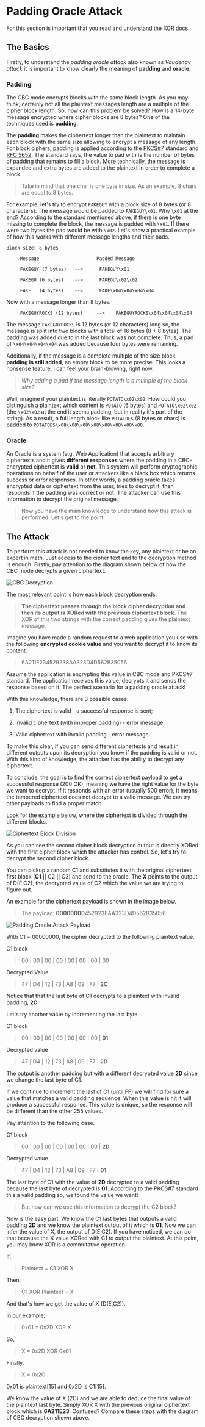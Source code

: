 # Padding Oracle Attack

For this section is important that you read and understand the [XOR docs](/docs/xor). 


## The Basics

Firstly, to understand the _padding oracle attack_ also known as _Vaudenay attack_ it is important to know clearly the meaning of **padding** and **oracle**. 

### Padding

The CBC mode encrypts blocks with the same block length. As you may think, certainly not all the plaintext messages length are a multiple of the cipher block length. So, how can this problem be solved? How is a 14-byte message encrypted where cipher blocks are 8 bytes? One of the techniques used is **padding**.

The **padding** makes the ciphertext longer than the plaintext to maintain each block with the same size allowing to encrypt a message of any length. For block ciphers, padding is applied according to the [PKCS#7](https://en.wikipedia.org/wiki/Padding_(cryptography)#PKCS#5_and_PKCS#7) standard and [RFC 5652](https://tools.ietf.org/html/rfc5652#section-6.3). The standard says, the value to pad with is the number of bytes of padding that remains to fill a block. More technically, the message is expanded and extra bytes are added to the plaintext in order to complete a block. 

> Take in mind that one char is one byte in size. As an example, 8 chars are equal to 8 bytes. 

For example, let's try to encrypt `FAKEGUY` with a block size of 8 bytes (or 8 characters). The message would be padded to `FAKEGUY\x01`. Why `\x01` at the end? According to the standard mentioned above, if there is one byte missing to complete the block, the message is padded with `\x01`. If there were two bytes the pad would be with `\x02`. Let's show a practical example of how this works with different message lengths and their pads.



```
Block size: 8 bytes

     Message                     Padded Message
     
     FAKEGUY (7 bytes)   -->      FAKEGUY\x01
     
     FAKEGU (6 bytes)    -->      FAKEGU\x02\x02
     
     FAKE   (4 bytes)    -->      FAKE\x04\x04\x04\x04
```

Now with a message longer than 8 bytes.

```
     FAKEGUYROCKS (12 bytes)     -->    FAKEGUYROCKS\x04\x04\x04\x04

```

The message `FAKEGUYROCKS` is 12 bytes (or 12 characters) long so, the message is split into two blocks with a total of 16 bytes (8 + 8 bytes). The padding was added due to in the last block was not complete. Thus, a pad of `\x04\x04\x04\x04` was added because four bytes were remaining.

Additionally, if the message is a complete multiple of the size block, **padding is still added**, an empty block to be more precise. This looks a nonsense feature, I can feel your brain-blowing, right now.

> _Why adding a pad if the message length is a multiple of the block size?_ 

Well, imagine if your plaintext is literally `POTATO\x02\x02`. How could you distinguish a plaintext which content is `POTATO` (6 bytes) and `POTATO\x02\x02` (the `\x02\x02` at the end it seems  padding, but in reality it's part of the string). As a result, a full length block like `POTATOES` (8 bytes or chars) is padded to `POTATOES\x08\x08\x08\x08\x08\x08\x08\x08`.

### **Oracle**

An Oracle is a system (e.g. Web Application) that accepts arbitrary ciphertexts and it gives **different responses** where the padding in a CBC-encrypted ciphertext is **valid** or **not**. This system will perform cryptographic operations on behalf of the user or attackers like a black box which returns success or error responses. In other words, a padding oracle takes encrypted data or ciphertext from the user, tries to decrypt it, then responds if the padding was correct or not. The attacker can use this information to decrypt the original message.


> Now you have the main knowledge to understand how this attack is performed. Let's get to the point.


## The Attack

To perform this attack is not needed to know the key, any plaintext or be an expert in math. Just access to the cipher text and to the decryption method is enough. Firstly, pay attention to the diagram shown below of how the CBC mode decrypts a given ciphertext.

![CBC Decryption](img/cbc_decrypt.png "CBC Decryption")

The most relevant point is how each block decryption ends. 

> **The ciphertext passes through the block cipher decryption and then its output is XORed with the previous ciphertext block**. The XOR of this two strings with the correct padding gives the plaintext message.


Imagine you have made a random request to a web application you use with the following **encrypted cookie value** and you want to decrypt it to know its content:

> 6A211E234529238AA323D4D562B35056

Assume the application is encrypting this value in CBC mode and PKCS#7 standard. The application receives this value, decrypts it and sends the response based on it. The perfect scenario for a padding oracle attack! 

With this knowledge, there are 3 possible cases:

1. The ciphertext is valid - a successful response is sent;

2. Invalid ciphertext (with improper padding) -  error message;

3. Valid ciphertext with invalid padding -  error message.

To make this clear, if you can send different ciphertexts and result in different outputs upon its decryption you know if the padding is valid or not. With this kind of knowledge, the attacker has the ability to decrypt any ciphertext.

To conclude, the goal is to find the correct ciphertext payload to get a successful response (200 OK), meaning we have the right value for the byte we want to decrypt. If it responds with an error (usually 500 error), it means the tampered ciphertext does not decrypt to a valid message. We can try other payloads to find a proper match.

Look for the example below, where the ciphertext is divided through the different blocks. 

![Ciphertext Block Division](img/cipher_padding_oracle.png "Ciphertext Block Division")

As you can see the second cipher block decryption output is directly XORed with the first cipher block which the attacker has control. So, let's try to decrypt the second cipher block.

You can pickup a random C1 and substitutes it with the original ciphertext first block (**C1** || C2 || C3) and send to the oracle. The **X** points to the output of D(E,C2), the decrypted value of C2 which the value we are trying to figure out.

An example for the ciphertext payload is shown in the image below.

> The payload: **00000000**4529238AA323D4D562B35056

![Padding Oracle Attack Payload](img/payload_padding_oracle.png "Padding Oracle Attack Payload")

With C1 = 00000000, the cipher decrypted to the following plaintext value.

C1 block

> 00 | 00 | 00 | 00 | 00 | 00 | 00 | 00

Decrypted Value

> 47 | D4 | 12 | 73 | A8 | 09 | F7 | **2C** 

Notice that that the last  byte of C1 decrypts to a plaintext with invalid padding, **2C**.


Let's try another value by incrementing the last byte.

C1 block

> 00 | 00 | 00 | 00 | 00 | 00 | 00 | **01**

Decrypted value

> 47 | D4 | 12 | 73 | A8 | 09 | F7 | **2D** 


The output is another padding but with a different decrypted value **2D** since we change the last byte of C1.

If we continue to increment the last of C1 (until FF) we will find for sure a value that matches a valid padding sequence. When this value is hit it will produce a successful response. This value is unique, so the response will be different than the other 255 values.

Pay attention to the following case.

C1 block

> 00 | 00 | 00 | 00 | 00 | 00 | 00 | **2D**

Decrypted value

> 47 | D4 | 12 | 73 | A8 | 09 | F7 | **01** 

The last byte of C1 with the value of **2D** decrypted to a valid padding because the last byte of decrypted is **01**. According to the PKCS#7 standard this a valid padding so, we found the value we want!

> But how can we use this information to decrypt the C2 block?

Now is the easy part. We know the C1 last bytes that outputs a valid padding **2D** and we know the plaintext output of it which is **01**. Now we can infer the value of X, the output of D(E,C2). If you have noticed, we can do that because the X value XORed with C1 to output the plaintext. At this point, you may know XOR is a commutative operation. 

If,

> Plaintext = C1 XOR X

Then,

> C1 XOR Plaintext = X

And that's how we get the value of X (D(E,C2)).

In our example,

> 0x01 = 0x2D XOR X

So,

> X = 0x2D XOR 0x01

Finally,

> X = 0x2C

0x01 is plaintext[15] and 0x2D is C1[15].

We know the value of X (2C) and we are able to deduce the final value of the plaintext last byte. Simply XOR X with the previous original ciphertext block which is **6A211E23**. Confused? Compare these steps with the diagram of CBC decryption shown above.



